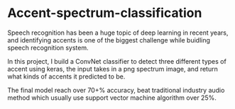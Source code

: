 # Accent-spectrum-classification

Speech recognition has been a huge topic of deep learning in recent years, and identifying accents is one of the biggest challenge while buidling speech recognition system. 

In this project, I build a ConvNet classifier to detect three different types of accent using keras, the input takes in a png spectrum image, and return what kinds of accents it predicted to be.

The final model reach over 70+% accuracy, beat traditional industry audio method which usually use support vector machine algorithm over 25%.
